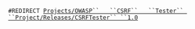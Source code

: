 `#REDIRECT `[`Projects/OWASP``   ``CSRF``   ``Tester``
 ``Project/Releases/CSRFTester``
 ``1.0`](Projects/OWASP_CSRF_Tester_Project/Releases/CSRFTester_1.0 "wikilink")